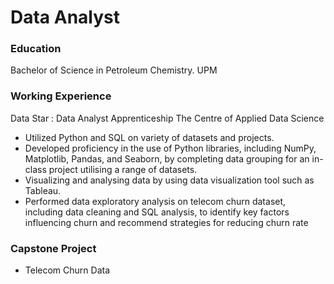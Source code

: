 # Data Analyst 

### Education 
Bachelor of Science in Petroleum Chemistry. UPM

### Working Experience
Data Star : Data Analyst Apprenticeship 
The Centre of Applied Data Science
-  Utilized Python and SQL on variety of datasets and projects.
-  Developed proficiency in the use of Python libraries, including NumPy, Matplotlib, Pandas, and Seaborn, 
   by completing data grouping for an in-class project utilising a range of datasets.
-  Visualizing and analysing data by using data visualization tool such as Tableau. 
-  Performed data exploratory analysis on telecom churn dataset, including data cleaning and SQL analysis, 
  to identify key factors influencing churn and recommend strategies for reducing churn rate

### Capstone Project 
- Telecom Churn Data 
